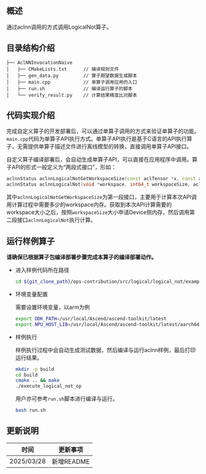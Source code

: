 ## 概述

通过aclnn调用的方式调用LogicalNot算子。

## 目录结构介绍

```
├── AclNNInvocationNaive
│   ├── CMakeLists.txt      // 编译规则文件
│   ├── gen_data.py         // 算子期望数据生成脚本
│   ├── main.cpp            // 单算子调用应用的入口
│   ├── run.sh              // 编译运行算子的脚本
│   └── verify_result.py    // 计算结果精度比对脚本
```

## 代码实现介绍
完成自定义算子的开发部署后，可以通过单算子调用的方式来验证单算子的功能。`main.cpp`代码为单算子API执行方式。单算子API执行是基于C语言的API执行算子，无需提供单算子描述文件进行离线模型的转换，直接调用单算子API接口。

自定义算子编译部署后，会自动生成单算子API，可以直接在应用程序中调用。算子API的形式一般定义为“两段式接口”，形如：

```cpp
aclnnStatus aclnnLogicalNotGetWorkspaceSize(const aclTensor *x, const aclTensor *out, uint64_t workspaceSize, aclOpExecutor **executor);
aclnnStatus aclnnLogicalNot(void *workspace, int64_t workspaceSize, aclOpExecutor **executor, aclrtStream stream);
```

其中`aclnnLogicalNotGetWorkspaceSize`为第一段接口，主要用于计算本次API调用计算过程中需要多少的workspace内存。获取到本次API计算需要的workspace大小之后，按照`workspaceSize`大小申请Device侧内存，然后调用第二段接口`aclnnLogicalNot`执行计算。

## 运行样例算子

**请确保已根据算子包编译部署步骤完成本算子的编译部署动作。**

- 进入样例代码所在路径

  ```bash
  cd ${git_clone_path}/ops-contribution/src/logical/logical_not/examples/AclNNInvocationNaive
  ```

- 环境变量配置

  需要设置环境变量，以arm为例

  ```bash
  export DDK_PATH=/usr/local/Ascend/ascend-toolkit/latest
  export NPU_HOST_LIB=/usr/local/Ascend/ascend-toolkit/latest/aarch64-linux/devlib
  ```

- 样例执行

  样例执行过程中会自动生成测试数据，然后编译与运行aclnn样例，最后打印运行结果。

  ```bash
  mkdir -p build
  cd build
  cmake .. && make
  ./execute_logical_not_op
  ```

  用户亦可参考`run.sh`脚本进行编译与运行。

  ```bash
  bash run.sh
  ```

## 更新说明

| 时间       | 更新事项       |
| ---------- | ------------ |
| 2025/03/28 | 新增README    |

